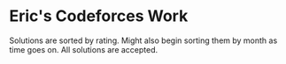 # Eric's Codeforces Work 

Solutions are sorted by rating. Might also begin sorting them by month as time goes on. All solutions are accepted.

